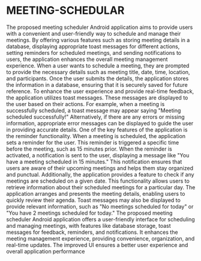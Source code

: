 # MEETING-SCHEDULAR
The proposed meeting scheduler Android application aims to provide users with a convenient and 
user-friendly way to schedule and manage their meetings. By offering various features such as storing 
meeting details in a database, displaying appropriate toast messages for different actions, setting 
reminders for scheduled meetings, and sending notifications to users, the application enhances the 
overall meeting management experience.
When a user wants to schedule a meeting, they are prompted to provide the necessary details such as 
meeting title, date, time, location, and participants. Once the user submits the details, the application 
stores the information in a database, ensuring that it is securely saved for future reference.
To enhance the user experience and provide real-time feedback, the application utilizes toast 
messages. These messages are displayed to the user based on their actions. For example, when a 
meeting is successfully scheduled, a toast message may appear saying "Meeting scheduled 
successfully!" Alternatively, if there are any errors or missing information, appropriate error 
messages can be displayed to guide the user in providing accurate details.
One of the key features of the application is the reminder functionality. When a meeting is scheduled, 
the application sets a reminder for the user. This reminder is triggered a specific time before the 
meeting, such as 15 minutes prior. When the reminder is activated, a notification is sent to the user, 
displaying a message like "You have a meeting scheduled in 15 minutes." This notification ensures 
that users are aware of their upcoming meetings and helps them stay organized and punctual.
Additionally, the application provides a feature to check if any meetings are scheduled on a given 
date. This functionality allows users to retrieve information about their scheduled meetings for a 
particular day. The application arranges and presents the meeting details, enabling users to quickly 
review their agenda. Toast messages may also be displayed to provide relevant information, such as 
"No meetings scheduled for today" or "You have 2 meetings scheduled for today."
The proposed meeting scheduler Android application offers a user-friendly interface for scheduling 
and managing meetings, with features like database storage, toast messages for feedback, reminders, 
and notifications. It enhances the meeting management experience, providing convenience, 
organization, and real-time updates. The improved UI ensures a better user experience and overall 
application performance
